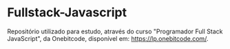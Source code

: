 # Fullstack-Javascript
Repositório utilizado para estudo, através do curso "Programador Full Stack JavaScript", da Onebitcode, disponível em: https://lp.onebitcode.com/.
